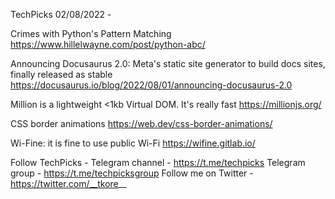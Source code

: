 TechPicks 02/08/2022 -

Crimes with Python's Pattern Matching
https://www.hillelwayne.com/post/python-abc/

Announcing Docusaurus 2.0: Meta's static site generator to build docs sites, finally released as stable
https://docusaurus.io/blog/2022/08/01/announcing-docusaurus-2.0

Million is a lightweight <1kb Virtual DOM. It's really fast
https://millionjs.org/

CSS border animations
https://web.dev/css-border-animations/

Wi-Fine: it is fine to use public Wi-Fi
https://wifine.gitlab.io/

Follow TechPicks -
Telegram channel - https://t.me/techpicks
Telegram group - https://t.me/techpicksgroup
Follow me on Twitter - https://twitter.com/__tkore__